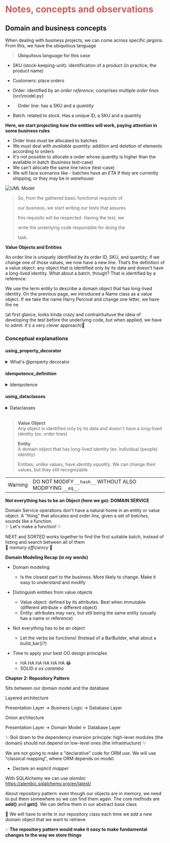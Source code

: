 <font color="indianred">

# Notes, concepts and observations

</font>

## Domain and business concepts

When dealing with business projects, we can come across specific jargons. From this, we have the ubiquitous language

> **Ubiquitous language for this case**

- SKU (stock-keeping-unit): identification of a product (in practice, the product name)

- Customers: place *orders*

- Order: identified by an *order reference*; comprises multiple *order lines* {src\model.py}

- &nbsp;&nbsp;&nbsp;&nbsp;Order line: has a SKU and a *quantity*

- Batch: related to stock. Has a unique ID, a SKU and a quantity

**Here, we start projecting how the entities will work, paying attention in some business rules**

- Order lines must be allocated to batches
- We must deal with *available quantity*: addition and deletion of elements according to orders
- It's not possible to allocate a order whose quantity is higher than the available in batch (business test-case)
- We can't allocate the same line twice (test-case)
- We will face scenarios like - batches have an *ETA* if they are currently shipping, or they may be in *warehouse*

![UML Model ](image.png)


> So, from the gathered basic functional requisits of 
>
> our business, we start writing our tests that assures 
>
> this requisits will be respected. Having the test, we 
>
> write the underlying code responsible for doing the 
>
> task.

**Value Objects and Entities**

An order line is uniquely identified by its order ID, SKU, and quantity; if we change one of those values, we now have a new line. That’s the definition of a value object: any object that is identified only by its data and doesn’t have a long-lived identity. What about a batch, though? That is identified by a reference.

We use the term entity to describe a domain object that has long-lived identity. On the previous page, we introduced a Name class as a value object. If we take the name Harry Percival and change one letter, we have the ne


<p>
(at first glance, looks kinda crazy and contraintuituve the ideia of developing the test before the underlying code, but when applied, we have to admit: it's a very clever approach)🤪
</p>

### Conceptual explanations

#### using_property_decorator
<details>
    <summary>What's @property decorator</summary>
    
    The @property decorator is a built-in construct in Python that provides a concise way to define properties in classes. It essentially creates a getter method that behaves like an attribute when accessed. Here's a breakdown of its functionality:

    Functionality:

    Transforms a Method into an Attribute: When you apply @property to a method within a class, it alters how that method is invoked. Instead of calling it like a regular method with parentheses, you can access it directly using dot notation, just like an attribute.

    Getters and Setters (Optional): The @property decorator can also be used in conjunction with the @setter.setter and @deleter.deleter decorators to define setter and deleter methods for the property. These methods control how the property's value can be set and deleted, respectively.

</details>

#### idempotence_definition
<details>
    <summary>Idempotence</summary>
    Idempotence is a property of certain operations or actions that ensures they can be applied multiple times without changing the outcome, beyond the initial application. In simpler terms, performing an idempotent operation multiple times has the same effect as performing it just once.
</details>

#### using_dataclasses
<details>
    <summary>Dataclasses</summary>
    Whenever we have a business concept that has data but no identity, we often choose to represent it using the *Value Object* pattern. A value object is any domain objet that is uniquely identified by the data it holds; we usually make them immutable:

<code>
    @dataclass(frozen=True)
    class OrderLine:
        orderid: OrderReference
        sku: ProductReference
        qty: Quantity
</code>
</details>
<br>

>
>**Value Object**<br>
>Any object is identified only by its data and doesn't have a long-lived identity (ex: order lines)
>
>**Entity**<br>
> A domain object that has long-lived identity (ex: individual (people) identity)
>
> Entities, unlike values, have *identity equality*. We can change their values, but they still recognizable


<div class="admonitionblock warning">
<table>
<tr>
<td class="icon">
<div class="title">Warning</div>
</td>
<td class="content">
    DO NOT MODIFY <code>__hash__</code>
    WITHOUT ALSO MODIFYING <code>__eq__</code>.     
</td>
</tr>
</table>
</div>
</div>
</div>

**Not everything has to be an Object (here we go): DOMAIN SERVICE**

Domain Service operations don't have a natural home in an entity or value object.
A "thing" that allocates and *order line*, given a set of *batches*, sounds like a function.<br>
:sparkles: Let's make a function! :sparkles:

NEXT and SORTED works together to find the first suitable batch, instead of listing and search between all of them<br>
:elephant: *memory efficiency* :elephant:

**Domain Modeling Recap (in my words)**

- Domain modeling:
  - Is the closest part to the business. More likely to change. Make it easy to understand and modify
  
- Distinguish entities from value objects
  - Value object: defined by its attributes. Best when immutable (different attribute = different object)
  - Entity: attributes may vary, but still being the same entity (usually has a name or reference)

- Not everything has to be an object
  - Let the verbs be functions! (Instead of a BarBuilder, what about a build_bar()?)

- Time to apply your best OO design principles
  - HA HA HA HA HA HA :joy:
  - SOLID *e os caramba*

**Chapter 2: Repository Pattern**

Sits between our domain model and the database

Layered architecture

Presentation Layer -> Business Logic -> Database Layer

Onion architecture

Presentation Layer -> Domain Model <- Database Layer

:sparkles: Boil down to the dependency inversion principle: high-lever modules (the domain) should not depend on low-level ones (the infrastructure) :sparkles:

We are not going to make a "declarative" code for ORM use.
We will use "classical mapping", where ORM depends on model
  - Declare an explicit *mapper*

With SQLAlchemy we can use *alembic* https://alembic.sqlalchemy.org/en/latest/

About repository pattern: even though our objects are in memory, we need to put them somewhere so we can find them again.
The core methods are **add()** and **get()**. We can define them in our abstract base class

:pushpin: We will have to write in our repository class each time we add a new domain object that we want to retrieve

:bulb: **The repository pattern would make it easy to make fundamental changes to the way we store things**